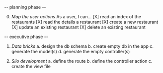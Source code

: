 -- planning phase --

0. *Map the user actions*
    As a user, I can...
    [X] read an index of the restaurants
    [X] read the details a restaurant
    [X] create a new restaurant
    [X] update an existing restaurant
    [X] delete an existing restaurant

-- executive phase --

1. *Data bricks*
    a. design the db schema
    b. create empty db in the app
    c. generate the model(s)
    d. generate the empty controller(s)

2. *Silo development*
    a. define the route
    b. define the controller action
    c. create the view file
